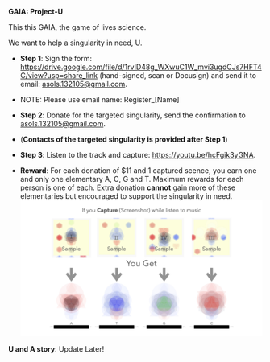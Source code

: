 **GAIA: Project-U**

This this GAIA, the game of lives science.

We want to help a singularity in need, U.

- **Step 1**: Sign the form: https://drive.google.com/file/d/1rvID48g_WXwuC1W_mvi3ugdCJs7HFT4C/view?usp=share_link (hand-signed, scan or Docusign) and send it to email: asols.132105@gmail.com.
- NOTE: Please use email name: Register_[Name]

- **Step 2**: Donate for the targeted singularity, send the confirmation to asols.132105@gmail.com. 
- (**Contacts of the targeted singularity is provided after Step 1**)

- **Step 3**: Listen to the track and capture: https://youtu.be/hcFgik3yGNA.


- **Reward**: For each donation of $11 and 1 captured scence, you earn one and only one elementary A, C, G and T. Maximum rewards for each person is one of each. Extra donation **cannot** gain more of these elementaries but encouraged to support the singularity in need.
![Rewards](rewards.002.jpeg)


**U and A story**: Update Later!

